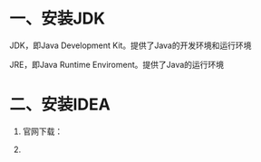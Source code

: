 # 一、安装JDK

JDK，即Java Development Kit。提供了Java的开发环境和运行环境

JRE，即Java Runtime Enviroment。提供了Java的运行环境

# 二、安装IDEA

1. 官网下载：



1. 